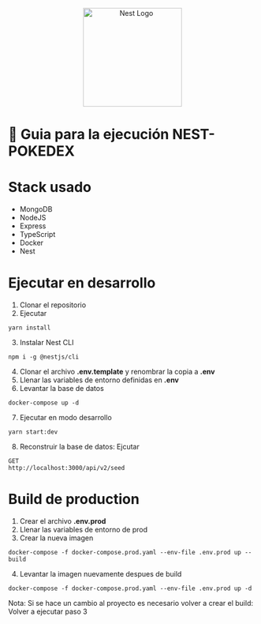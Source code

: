 <p align="center">
  <a href="http://nestjs.com/" target="blank"><img src="https://nestjs.com/img/logo-small.svg" width="200" alt="Nest Logo" /></a>
</p>

# 🚀 Guia para la ejecución NEST-POKEDEX 

# Stack usado
* MongoDB
* NodeJS
* Express
* TypeScript
* Docker
* Nest


# Ejecutar en desarrollo
1. Clonar el repositorio
2. Ejecutar
```
yarn install
```
3. Instalar Nest CLI 
```
npm i -g @nestjs/cli 
```
4. Clonar el archivo __.env.template__ y renombrar la copia  a __.env__
5. Llenar las variables de entorno definidas en __.env__
6. Levantar la base de datos
```
docker-compose up -d
```
7. Ejecutar en modo desarrollo
```
yarn start:dev
```
8. Reconstruir la base de datos: Ejcutar 
```
GET 
http://localhost:3000/api/v2/seed
```

# Build de production

1. Crear el archivo 
__.env.prod__
2. Llenar las variables de entorno de prod
3. Crear la nueva imagen
```
docker-compose -f docker-compose.prod.yaml --env-file .env.prod up --build
```
4. Levantar  la imagen nuevamente despues de build

```
docker-compose -f docker-compose.prod.yaml --env-file .env.prod up -d
```
Nota: Si se hace un cambio al proyecto es necesario volver a crear el build: Volver a ejecutar paso 3